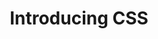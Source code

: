 ---
title: "Introducing CSS"
blurb: "HTML is all about the layout of your web content. CSS is all about style! In this section you'll get to add a bit of visual flair to your site"
---
